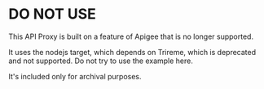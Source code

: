 # DO NOT USE

This API Proxy is built on a feature of Apigee that is no longer supported. 

It uses the nodejs target, which depends on Trireme, which is deprecated and not
supported. 
Do not try to use the example here. 

It's included only for archival purposes. 
